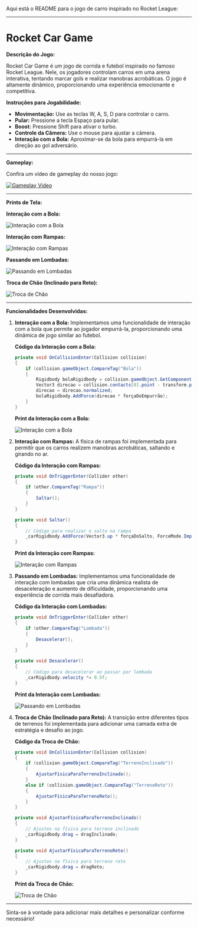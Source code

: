 Aqui está o README para o jogo de carro inspirado no Rocket League:

---

# Rocket Car Game

**Descrição do Jogo:**

Rocket Car Game é um jogo de corrida e futebol inspirado no famoso Rocket League. Nele, os jogadores controlam carros em uma arena interativa, tentando marcar gols e realizar manobras acrobáticas. O jogo é altamente dinâmico, proporcionando uma experiência emocionante e competitiva.

**Instruções para Jogabilidade:**

- **Movimentação:** Use as teclas W, A, S, D para controlar o carro.
- **Pular:** Pressione a tecla Espaço para pular.
- **Boost:** Pressione Shift para ativar o turbo.
- **Controle da Câmera:** Use o mouse para ajustar a câmera.
- **Interação com a Bola:** Aproximar-se da bola para empurrá-la em direção ao gol adversário.

---

**Gameplay:**

Confira um vídeo de gameplay do nosso jogo:

[![Gameplay Video](link_do_print_da_capa_do_video)](https://www.youtube.com/watch?v=link_do_video)

---

**Prints de Tela:**

**Interação com a Bola:**

![Interação com a Bola](prints/interacao(batendo_em_bola).png)

**Interação com Rampas:**

![Interação com Rampas](prints/interacao(fisica_de_rampar).png)

**Passando em Lombadas:**

![Passando em Lombadas](prints/interacao(passando_em_lombada).png)

**Troca de Chão (Inclinado para Reto):**

![Troca de Chão](prints/interacao(troca_de_chão,_inclinado_para_reto).png)

---

**Funcionalidades Desenvolvidas:**

1. **Interação com a Bola:**
   Implementamos uma funcionalidade de interação com a bola que permite ao jogador empurrá-la, proporcionando uma dinâmica de jogo similar ao futebol.

   **Código da Interação com a Bola:**
   ```csharp
   private void OnCollisionEnter(Collision collision)
   {
       if (collision.gameObject.CompareTag("Bola"))
       {
           Rigidbody bolaRigidbody = collision.gameObject.GetComponent<Rigidbody>();
           Vector3 direcao = collision.contacts[0].point - transform.position;
           direcao = direcao.normalized;
           bolaRigidbody.AddForce(direcao * forçaDoEmpurrão);
       }
   }
   ```

   **Print da Interação com a Bola:**

   ![Interação com a Bola](prints/interacao(batendo_em_bola).png)

2. **Interação com Rampas:**
   A física de rampas foi implementada para permitir que os carros realizem manobras acrobáticas, saltando e girando no ar.

   **Código da Interação com Rampas:**
   ```csharp
   private void OnTriggerEnter(Collider other)
   {
       if (other.CompareTag("Rampa"))
       {
           Saltar();
       }
   }

   private void Saltar()
   {
       // Código para realizar o salto na rampa
       _carRigidbody.AddForce(Vector3.up * forçaDoSalto, ForceMode.Impulse);
   }
   ```

   **Print da Interação com Rampas:**

   ![Interação com Rampas](prints/interacao(fisica_de_rampar).png)

3. **Passando em Lombadas:**
   Implementamos uma funcionalidade de interação com lombadas que cria uma dinâmica realista de desaceleração e aumento de dificuldade, proporcionando uma experiência de corrida mais desafiadora.

   **Código da Interação com Lombadas:**
   ```csharp
   private void OnTriggerEnter(Collider other)
   {
       if (other.CompareTag("Lombada"))
       {
           Desacelerar();
       }
   }

   private void Desacelerar()
   {
       // Código para desacelerar ao passar por lombada
       _carRigidbody.velocity *= 0.5f;
   }
   ```

   **Print da Interação com Lombadas:**

   ![Passando em Lombadas](prints/interacao(passando_em_lombada).png)

4. **Troca de Chão (Inclinado para Reto):**
   A transição entre diferentes tipos de terrenos foi implementada para adicionar uma camada extra de estratégia e desafio ao jogo.

   **Código da Troca de Chão:**
   ```csharp
   private void OnCollisionEnter(Collision collision)
   {
       if (collision.gameObject.CompareTag("TerrenoInclinado"))
       {
           AjustarFísicaParaTerrenoInclinado();
       }
       else if (collision.gameObject.CompareTag("TerrenoReto"))
       {
           AjustarFísicaParaTerrenoReto();
       }
   }

   private void AjustarFísicaParaTerrenoInclinado()
   {
       // Ajustes na física para terreno inclinado
       _carRigidbody.drag = dragInclinado;
   }

   private void AjustarFísicaParaTerrenoReto()
   {
       // Ajustes na física para terreno reto
       _carRigidbody.drag = dragReto;
   }
   ```

   **Print da Troca de Chão:**

   ![Troca de Chão](prints/interacao(troca_de_chão,_inclinado_para_reto).png)

---

Sinta-se à vontade para adicionar mais detalhes e personalizar conforme necessário!